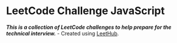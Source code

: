 # LeetCode Challenge JavaScript 
***This is a collection of LeetCode challenges to help prepare for the technical interview.*** - Created using [LeetHub](https://github.com/QasimWani/LeetHub).

